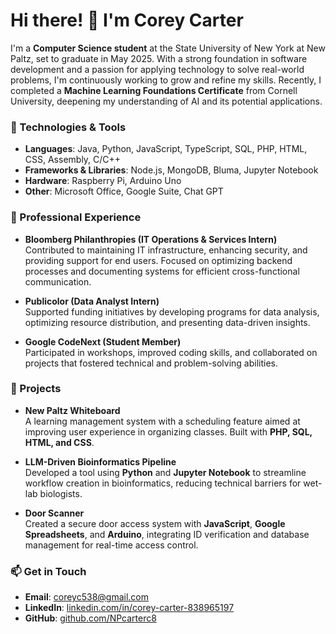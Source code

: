 # Hi there! 👋 I'm Corey Carter

I'm a **Computer Science student** at the State University of New York at New Paltz, set to graduate in May 2025. With a strong foundation in software development and a passion for applying technology to solve real-world problems, I'm continuously working to grow and refine my skills. Recently, I completed a **Machine Learning Foundations Certificate** from Cornell University, deepening my understanding of AI and its potential applications.

### 🔧 Technologies & Tools
- **Languages**: Java, Python, JavaScript, TypeScript, SQL, PHP, HTML, CSS, Assembly, C/C++
- **Frameworks & Libraries**: Node.js, MongoDB, Bluma, Jupyter Notebook
- **Hardware**: Raspberry Pi, Arduino Uno
- **Other**: Microsoft Office, Google Suite, Chat GPT

### 💼 Professional Experience
- **Bloomberg Philanthropies (IT Operations & Services Intern)**  
  Contributed to maintaining IT infrastructure, enhancing security, and providing support for end users. Focused on optimizing backend processes and documenting systems for efficient cross-functional communication.
  
- **Publicolor (Data Analyst Intern)**  
  Supported funding initiatives by developing programs for data analysis, optimizing resource distribution, and presenting data-driven insights.

- **Google CodeNext (Student Member)**  
  Participated in workshops, improved coding skills, and collaborated on projects that fostered technical and problem-solving abilities.

### 🚀 Projects
- **New Paltz Whiteboard**  
  A learning management system with a scheduling feature aimed at improving user experience in organizing classes. Built with **PHP, SQL, HTML, and CSS**.

- **LLM-Driven Bioinformatics Pipeline**  
  Developed a tool using **Python** and **Jupyter Notebook** to streamline workflow creation in bioinformatics, reducing technical barriers for wet-lab biologists.

- **Door Scanner**  
  Created a secure door access system with **JavaScript**, **Google Spreadsheets**, and **Arduino**, integrating ID verification and database management for real-time access control.

### 📫 Get in Touch
- **Email**: coreyc538@gmail.com
- **LinkedIn**: [linkedin.com/in/corey-carter-838965197](https://linkedin.com/in/corey-carter-838965197)
- **GitHub**: [github.com/NPcarterc8](https://github.com/NPcarterc8)
